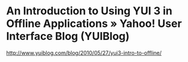 <!--
id: 1461096874
link: http://kevinisom.info/post/1461096874/an-introduction-to-using-yui-3-in-offline-applications
slug: an-introduction-to-using-yui-3-in-offline-applications
date: Wed Nov 03 2010 00:22:52 GMT+1300 (NZDT)
raw: {"blog_name":"kevinisom","id":1461096874,"post_url":"http://kevinisom.info/post/1461096874/an-introduction-to-using-yui-3-in-offline-applications","slug":"an-introduction-to-using-yui-3-in-offline-applications","type":"link","date":"2010-11-02 11:22:52 GMT","timestamp":1288696972,"state":"published","format":"html","reblog_key":"2hLoobww","tags":[],"short_url":"http://tmblr.co/Zw68Yy1N5f6g","highlighted":[],"feed_item":"http://www.yuiblog.com/blog/2010/05/27/yui3-intro-to-offline/","from_feed_id":"650234","note_count":0,"title":"An Introduction to Using YUI 3 in Offline Applications » Yahoo! User Interface Blog (YUIBlog)","url":"http://www.yuiblog.com/blog/2010/05/27/yui3-intro-to-offline/","description":""}
publish: 2010-11-03
tags: 
title: An Introduction to Using YUI 3 in Offline Applications » Yahoo! User Interface Blog (YUIBlog)
-->


An Introduction to Using YUI 3 in Offline Applications » Yahoo! User Interface Blog (YUIBlog)
=============================================================================================

<http://www.yuiblog.com/blog/2010/05/27/yui3-intro-to-offline/>

